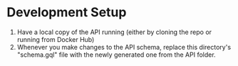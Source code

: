# Development Setup
1. Have a local copy of the API running (either by cloning the repo or running from Docker Hub)
2. Whenever you make changes to the API schema, replace this directory's "schema.gql" file with the newly generated one from the API folder.
